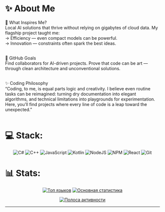 # ✨ About Me<br>

🔮 What Inspires Me?<br>
Local AI solutions that thrive without relying on gigabytes of cloud data. My flagship project taught me:<br>
→ Efficiency — even compact models can be powerful.<br>
→ Innovation — constraints often spark the best ideas.<br><br>

🎯 GitHub Goals<br>
Find collaborators for AI-driven projects. Prove that code can be art — through clean architecture and unconventional solutions.<br><br>

✨ Coding Philosophy<br>
“Coding, to me, is equal parts logic and creativity. I believe even routine tasks can be reimagined: turning dry documentation into elegant algorithms, and technical limitations into playgrounds for experimentation. Here, you’ll find projects where every line of code is a leap toward the unexpected.”<br><br>

# 💻 Stack:
<div align="center">

  ![C#](https://img.shields.io/badge/c%23-%23239120.svg?style=for-the-badge&logo=csharp&logoColor=white) ![C++](https://img.shields.io/badge/c++-%2300599C.svg?style=for-the-badge&logo=c%2B%2B&logoColor=white) ![JavaScript](https://img.shields.io/badge/javascript-%23323330.svg?style=for-the-badge&logo=javascript&logoColor=%23F7DF1E) ![Kotlin](https://img.shields.io/badge/kotlin-%237F52FF.svg?style=for-the-badge&logo=kotlin&logoColor=white) ![NodeJS](https://img.shields.io/badge/node.js-6DA55F?style=for-the-badge&logo=node.js&logoColor=white) ![NPM](https://img.shields.io/badge/NPM-%23CB3837.svg?style=for-the-badge&logo=npm&logoColor=white) ![React](https://img.shields.io/badge/react-%2320232a.svg?style=for-the-badge&logo=react&logoColor=%2361DAFB) ![Git](https://img.shields.io/badge/git-%23F05033.svg?style=for-the-badge&logo=git&logoColor=white)

</div>

# 📊 Stats:

<div align="center">

  [![Топ языков](https://github-readme-stats.vercel.app/api/top-langs/?username=ActBotArt&theme=dark&hide_border=true&layout=compact&height=300&card_width=400&langs_count=6&bg_color=00000000&title_color=58A6FF)](https://github.com/ActBotArt)
  [![Основная статистика](https://github-readme-stats.vercel.app/api?username=ActBotArt&theme=dark&hide_border=true&count_private=false&show_icons=true&height=300&card_width=400&bg_color=00000000&title_color=58A6FF)](https://github.com/ActBotArt)

  [![Полоса активности](https://github-readme-streak-stats.herokuapp.com/?user=ActBotArt&theme=dark&hide_border=true&background=0D1117&fire=DD2727&currStreakLabel=58A6FF&height=300&card_width=400)](https://git.io/streak-stats)

</div>

---


<!-- Proudly created with GPRM ( https://gprm.itsvg.in ) -->
